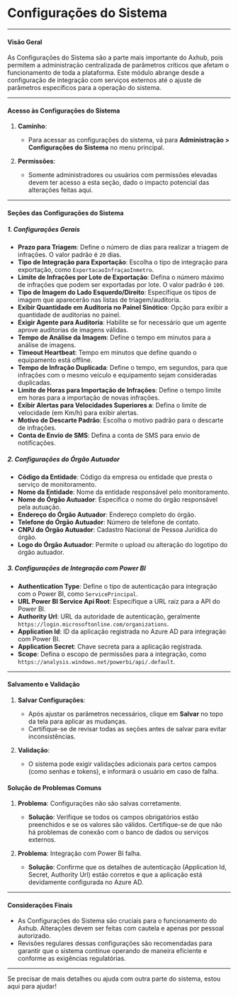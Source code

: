 # Configurações do Sistema
---

#### **Visão Geral**
As Configurações do Sistema são a parte mais importante do Axhub, pois permitem a administração centralizada de parâmetros críticos que afetam o funcionamento de toda a plataforma. Este módulo abrange desde a configuração de integração com serviços externos até o ajuste de parâmetros específicos para a operação do sistema.

---

#### **Acesso às Configurações do Sistema**

1. **Caminho**:
    - Para acessar as configurações do sistema, vá para **Administração > Configurações do Sistema** no menu principal.

2. **Permissões**:
    - Somente administradores ou usuários com permissões elevadas devem ter acesso a esta seção, dado o impacto potencial das alterações feitas aqui.

---

#### **Seções das Configurações do Sistema**

##### 1. **Configurações Gerais**

- **Prazo para Triagem**: Define o número de dias para realizar a triagem de infrações. O valor padrão é `20` dias.
- **Tipo de Integração para Exportação**: Escolha o tipo de integração para exportação, como `ExportacaoInfraçaoInmetro`.
- **Limite de Infrações por Lote de Exportação**: Defina o número máximo de infrações que podem ser exportadas por lote. O valor padrão é `100`.
- **Tipo de Imagem do Lado Esquerdo/Direito**: Especifique os tipos de imagem que aparecerão nas listas de triagem/auditoria.
- **Exibir Quantidade em Auditoria no Painel Sinótico**: Opção para exibir a quantidade de auditorias no painel.
- **Exigir Agente para Auditoria**: Habilite se for necessário que um agente aprove auditorias de imagens válidas.
- **Tempo de Análise da Imagem**: Define o tempo em minutos para a análise de imagens.
- **Timeout Heartbeat**: Tempo em minutos que define quando o equipamento está offline.
- **Tempo de Infração Duplicada**: Define o tempo, em segundos, para que infrações com o mesmo veículo e equipamento sejam consideradas duplicadas.
- **Limite de Horas para Importação de Infrações**: Define o tempo limite em horas para a importação de novas infrações.
- **Exibir Alertas para Velocidades Superiores a**: Defina o limite de velocidade (em Km/h) para exibir alertas.
- **Motivo de Descarte Padrão**: Escolha o motivo padrão para o descarte de infrações.
- **Conta de Envio de SMS**: Defina a conta de SMS para envio de notificações.

##### 2. **Configurações do Órgão Autuador**

- **Código da Entidade**: Código da empresa ou entidade que presta o serviço de monitoramento.
- **Nome da Entidade**: Nome da entidade responsável pelo monitoramento.
- **Nome do Órgão Autuador**: Especifica o nome do órgão responsável pela autuação.
- **Endereço do Órgão Autuador**: Endereço completo do órgão.
- **Telefone do Órgão Autuador**: Número de telefone de contato.
- **CNPJ do Órgão Autuador**: Cadastro Nacional de Pessoa Jurídica do órgão.
- **Logo do Órgão Autuador**: Permite o upload ou alteração do logotipo do órgão autuador.

##### 3. **Configurações de Integração com Power BI**

- **Authentication Type**: Define o tipo de autenticação para integração com o Power BI, como `ServicePrincipal`.
- **URL Power BI Service Api Root**: Especifique a URL raiz para a API do Power BI.
- **Authority Url**: URL da autoridade de autenticação, geralmente `https://login.microsoftonline.com/organizations`.
- **Application Id**: ID da aplicação registrada no Azure AD para integração com Power BI.
- **Application Secret**: Chave secreta para a aplicação registrada.
- **Scope**: Defina o escopo de permissões para a integração, como `https://analysis.windows.net/powerbi/api/.default`.

---

#### **Salvamento e Validação**

1. **Salvar Configurações**:
    - Após ajustar os parâmetros necessários, clique em **Salvar** no topo da tela para aplicar as mudanças.
    - Certifique-se de revisar todas as seções antes de salvar para evitar inconsistências.

2. **Validação**:
    - O sistema pode exigir validações adicionais para certos campos (como senhas e tokens), e informará o usuário em caso de falha.


#### **Solução de Problemas Comuns**

1. **Problema**: Configurações não são salvas corretamente.
    - **Solução**: Verifique se todos os campos obrigatórios estão preenchidos e se os valores são válidos. Certifique-se de que não há problemas de conexão com o banco de dados ou serviços externos.

2. **Problema**: Integração com Power BI falha.
    - **Solução**: Confirme que os detalhes de autenticação (Application Id, Secret, Authority Url) estão corretos e que a aplicação está devidamente configurada no Azure AD.

---

#### **Considerações Finais**

- As Configurações do Sistema são cruciais para o funcionamento do Axhub. Alterações devem ser feitas com cautela e apenas por pessoal autorizado.
- Revisões regulares dessas configurações são recomendadas para garantir que o sistema continue operando de maneira eficiente e conforme as exigências regulatórias.

---

Se precisar de mais detalhes ou ajuda com outra parte do sistema, estou aqui para ajudar!